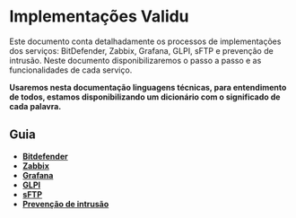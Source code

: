 # Implementações Validu

<p>Este documento conta detalhadamente os processos de implementações dos serviços: BitDefender, Zabbix, Grafana, GLPI, sFTP e prevenção de intrusão. Neste documento disponibilizaremos o passo a passo e as funcionalidades de cada serviço.</p>

<strong>Usaremos nesta documentação linguagens técnicas, para entendimento de todos, estamos disponibilizando um dicionário com o significado de cada palavra.


## Guia
- [Bitdefender](/Guia/Bitdefender.md)
- [Zabbix]()
- [Grafana]()
- [GLPI]()
- [sFTP]()
- [Prevenção de intrusão]()